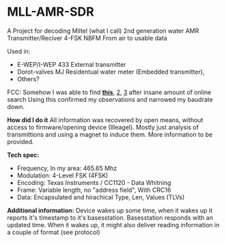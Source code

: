 # MLL-AMR-SDR
A Project for decoding Miltel (what I call) 2nd generation water AMR Transmitter/Reciver 4-FSK NBFM From air to usable data

Used in:
 * E-WEP/I-WEP 433 External transmitter
 * Dorot-valves MJ Residentual water meter (Embedded transmitter),
 * Others?

FCC: Somehow I was able to find **[this](https://fccid.io/ANATEL/01493-15-03592/Manual_E-WEP-433/7F933824-B3EF-489A-9741-D98BEC47BBA5/PDF)**, [2](https://fccid.io/ANATEL/01493-15-03592/), [3](https://israelpatents.justice.gov.il/en/patent-file/details/223224) after insane amount of online search
  Using this confirmed my observations and narrowed my baudrate down.

**How did I do it**
All information was recovered by open means, without access to firmware/opening device (Illeagel).
Mostly just analysis of transmittions and using a magnet to induce them.
More information to be provided.

**Tech spec:**
  * Frequency, In my area: 465.65 Mhz
  * Modulation: 4-Level FSK (4FSK)
  * Encoding: Texas Instruments / CC1120 - Data Whitning 
  * Frame: Variable length, no "address field", With CRC16
  * Data: Encapsulated and hirachical Type, Len, Values (TLVs)

**Additional information:**
Device wakes up some time, when it wakes up it reports it's timestamp to it's basesstation.
Basesstation responds with an updated time.
When it wakes up, it might also deliver reading information in a couple of format (see protocol)
